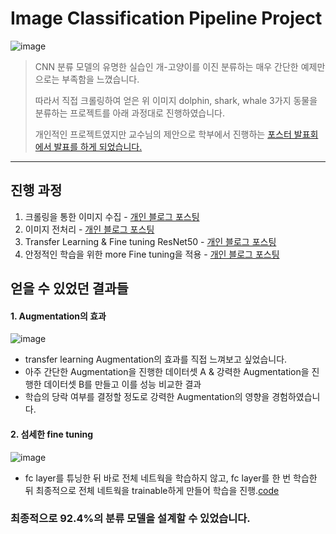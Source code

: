 # Image Classification Pipeline Project

![image](https://user-images.githubusercontent.com/59557720/161180827-47c6a0cc-47ab-4877-9788-bebd501f5549.png)

> CNN 분류 모델의 유명한 실습인 개-고양이를 이진 분류하는 매우 간단한 예제만으로는 부족함을 느꼈습니다.
>    
> 따라서 직접 크롤링하여 얻은 위 이미지 dolphin, shark, whale 3가지 동물을 분류하는 프로젝트를 아래 과정대로 진행하였습니다.   
>   
> 개인적인 프로젝트였지만 교수님의 제안으로 학부에서 진행하는 [포스터 발표회에서 발표를 하게 되었습니다.]()   

--------------------------------------------------------------------------------------------------------------------------------------
## 진행 과정

1. 크롤링을 통한 이미지 수집 - [개인 블로그 포스팅](https://inhovation97.tistory.com/33)   
2. 이미지 전처리 - [개인 블로그 포스팅](https://inhovation97.tistory.com/37)   
3. Transfer Learning & Fine tuning ResNet50 - [개인 블로그 포스팅](https://inhovation97.tistory.com/39)   
4. 안정적인 학습을 위한 more Fine tuning을 적용 - [개인 블로그 포스팅](https://inhovation97.tistory.com/41)   

## 얻을 수 있었던 결과들
#### 1. Augmentation의 효과
![image](https://user-images.githubusercontent.com/59557720/161185001-9e1431a0-4f1e-4177-8681-b2270d6ee1ba.png)
+ transfer learning Augmentation의 효과를 직접 느껴보고 싶었습니다.   
+ 아주 간단한 Augmentation을 진행한 데이터셋 A & 강력한 Augmentation을 진행한 데이터셋 B를 만들고 이를 성능 비교한 결과   
+ 학습의 당락 여부를 결정할 정도로 강력한 Augmentation의 영향을 경험하였습니다.   

#### 2. 섬세한 fine tuning
![image](https://user-images.githubusercontent.com/59557720/161186146-ea7e97b7-8397-495e-a1d1-40d8980ccaa9.png)
+ fc layer를 튜닝한 뒤 바로 전체 네트웍을 학습하지 않고, fc layer를 한 번 학습한 뒤 최종적으로 전체 네트웍을 trainable하게 만들어 학습을 진행.[code]()   
### 최종적으로 92.4%의 분류 모델을 설계할 수 있었습니다.
